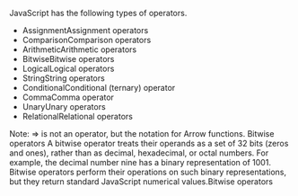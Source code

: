JavaScript has the following types of operators.


* AssignmentAssignment operators
* ComparisonComparison operators
* ArithmeticArithmetic operators
* BitwiseBitwise operators
* LogicalLogical operators
* StringString operators
* ConditionalConditional (ternary) operator
* CommaComma operator
* UnaryUnary operators
* RelationalRelational operators

Note: => is not an operator, but the notation for Arrow functions.
Bitwise operators
A bitwise operator treats their operands as a set of 32 bits (zeros and ones), rather than as decimal, hexadecimal, or octal numbers. For example, the decimal number nine has a binary representation of 1001. Bitwise operators perform their operations on such binary representations, but they return standard JavaScript numerical values.Bitwise operators
